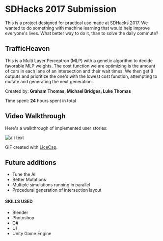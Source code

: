 # SDHacks 2017 Submission

This is a project designed for practical use made at SDHacks 2017. We wanted to do something with machine learning that would help improve everyone's lives. What better way to do it, than to solve the daily commute?

## TrafficHeaven 
This is a Multi Layer Perceptron (MLP) with a genetic algorithm to decide favorable MLP weights. The cost function we are optimizing is the amount of cars in each lane of an intersection and their wait times. We then get 8 outputs and prioritize the one's with the lowest cost function, attempting to mutate and generating the next generation.

Created by: **Graham Thomas, Michael Bridges, Luke Thomas**

Time spent: **24** hours spent in total


## Video Walkthrough

Here's a walkthrough of implemented user stories:

![alt text](https://github.com/GrahamMThomas/TrafficHeaven/blob/master/demo.gif "Demo")

GIF created with [LiceCap](http://www.cockos.com/licecap/).

## Future additions
+ Tune the AI
+ Better Mutations
+ Multiple simulations running in parallel
+ Procedural generation of intersection layout


#### SKILLS USED
+ Blender
+ Photoshop
+ C#
+ UI
+ Unity Game Engine
